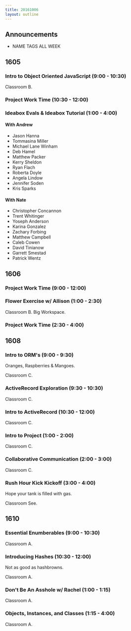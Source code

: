 ```yaml
---
title: 20161006
layout: outline
---
```


## Announcements
* NAME TAGS ALL WEEK


## 1605

### Intro to Object Oriented JavaScript (9:00 - 10:30)

Classroom B.

### Project Work Time (10:30 - 12:00)

### Ideabox Evals & Ideabox Tutorial (1:00 - 4:00)

#### With Andrew

- Jason Hanna
- Tommasina Miller
- Michael Lane Winham
- Deb Hamel
- Matthew Packer
- Kerry Sheldon
- Ryan Flach
- Roberta Doyle
- Angela Lindow
- Jennifer Soden
- Kris Sparks

#### With Nate

- Christopher Concannon
- Trent Whitinger
- Yoseph Anderson
- Karina Gonzalez
- Zachary Forbing
- Matthew Campbell
- Caleb Cowen
- David Tinianow
- Garrett Smestad
- Patrick Wentz

## 1606

### Project Work Time (9:00 - 12:00)

### Flower Exercise w/ Allison (1:00 - 2:30)

Classroom B.
Big Workspace.

### Project Work Time (2:30 - 4:00)


## 1608

### Intro to ORM's (9:00 - 9:30)

Oranges, Raspberries & Mangoes.

Classroom C.

### ActiveRecord Exploration (9:30 - 10:30)

Classroom C.

### Intro to ActiveRecord (10:30 - 12:00)

Classroom C.

### Intro to Project (1:00 - 2:00)

Classroom C.

### Collaborative Communication (2:00 - 3:00)

Classroom C.

### Rush Hour Kick Kickoff (3:00 - 4:00)

Hope your tank is filled with gas.

Classroom See.


## 1610

### Essential Enumberables (9:00 - 10:30)

Classroom A.

### Introducing Hashes (10:30 - 12:00)

Not as good as hashbrowns.

Classroom A.

### Don't Be An Asshole w/ Rachel (1:00 - 1:15)

Classroom A.

### Objects, Instances, and Classes (1:15 - 4:00)

Classroom A.
